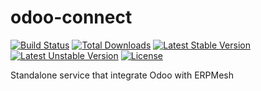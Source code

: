 # odoo-connect

[![Build Status](https://travis-ci.org/erpmesh/odoo-connect.svg)](https://travis-ci.org/erpmesh/odoo-connect)
[![Total Downloads](https://poser.pugx.org/erpmesh/odoo-connect/d/total.svg)](https://packagist.org/packages/erpmesh/odoo-connect)
[![Latest Stable Version](https://poser.pugx.org/erpmesh/odoo-connect/v/stable.svg)](https://packagist.org/packages/erpmesh/odoo-connect)
[![Latest Unstable Version](https://poser.pugx.org/erpmesh/odoo-connect/v/unstable.svg)](https://packagist.org/packages/erpmesh/odoo-connect)
[![License](https://poser.pugx.org/erpmesh/odoo-connect/license.svg)](https://packagist.org/packages/erpmesh/odoo-connect)


Standalone service that integrate Odoo with ERPMesh
